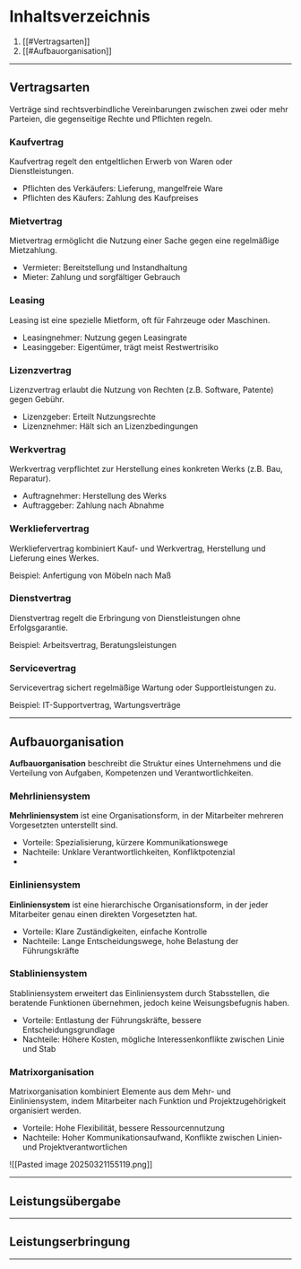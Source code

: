 
# Inhaltsverzeichnis

1. [[#Vertragsarten]]
2. [[#Aufbauorganisation]]

---
## Vertragsarten

Verträge sind rechtsverbindliche Vereinbarungen zwischen zwei oder mehr Parteien, die gegenseitige Rechte und Pflichten regeln.

### Kaufvertrag

Kaufvertrag regelt den entgeltlichen Erwerb von Waren oder Dienstleistungen.

- Pflichten des Verkäufers: Lieferung, mangelfreie Ware
- Pflichten des Käufers: Zahlung des Kaufpreises

### Mietvertrag

Mietvertrag ermöglicht die Nutzung einer Sache gegen eine regelmäßige Mietzahlung.

- Vermieter: Bereitstellung und Instandhaltung
- Mieter: Zahlung und sorgfältiger Gebrauch

### Leasing

Leasing ist eine spezielle Mietform, oft für Fahrzeuge oder Maschinen.

- Leasingnehmer: Nutzung gegen Leasingrate
- Leasinggeber: Eigentümer, trägt meist Restwertrisiko

### Lizenzvertrag

Lizenzvertrag erlaubt die Nutzung von Rechten (z.B. Software, Patente) gegen Gebühr.

- Lizenzgeber: Erteilt Nutzungsrechte
- Lizenznehmer: Hält sich an Lizenzbedingungen

### Werkvertrag

Werkvertrag verpflichtet zur Herstellung eines konkreten Werks (z.B. Bau, Reparatur).

- Auftragnehmer: Herstellung des Werks
- Auftraggeber: Zahlung nach Abnahme

### Werkliefervertrag 

Werkliefervertrag kombiniert Kauf- und Werkvertrag, Herstellung und Lieferung eines Werkes. 

Beispiel: Anfertigung von Möbeln nach Maß 

### Dienstvertrag 

Dienstvertrag regelt die Erbringung von Dienstleistungen ohne Erfolgsgarantie. 

Beispiel: Arbeitsvertrag, Beratungsleistungen 

### Servicevertrag 

Servicevertrag sichert regelmäßige Wartung oder Supportleistungen zu.

Beispiel: IT-Supportvertrag, Wartungsverträge

---
## Aufbauorganisation

**Aufbauorganisation** beschreibt die Struktur eines Unternehmens und die Verteilung von Aufgaben, Kompetenzen und Verantwortlichkeiten.

### Mehrliniensystem 

**Mehrliniensystem** ist eine Organisationsform, in der Mitarbeiter mehreren Vorgesetzten unterstellt sind. 

- Vorteile: Spezialisierung, kürzere Kommunikationswege 
- Nachteile: Unklare Verantwortlichkeiten, Konfliktpotenzial
- 
### Einliniensystem 

**Einliniensystem** ist eine hierarchische Organisationsform, in der jeder Mitarbeiter genau einen direkten Vorgesetzten hat. 

- Vorteile: Klare Zuständigkeiten, einfache Kontrolle 
- Nachteile: Lange Entscheidungswege, hohe Belastung der Führungskräfte

### Stabliniensystem 

Stabliniensystem erweitert das Einliniensystem durch Stabsstellen, die beratende Funktionen übernehmen, jedoch keine Weisungsbefugnis haben. 

- Vorteile: Entlastung der Führungskräfte, bessere Entscheidungsgrundlage 
- Nachteile: Höhere Kosten, mögliche Interessenkonflikte zwischen Linie und Stab

### Matrixorganisation 

Matrixorganisation kombiniert Elemente aus dem Mehr- und Einliniensystem, indem Mitarbeiter nach Funktion und Projektzugehörigkeit organisiert werden. 

- Vorteile: Hohe Flexibilität, bessere Ressourcennutzung 
- Nachteile: Hoher Kommunikationsaufwand, Konflikte zwischen Linien- und Projektverantwortlichen

![[Pasted image 20250321155119.png]]

---

## Leistungsübergabe

---

## Leistungserbringung

---



